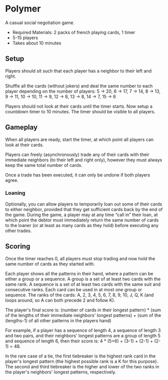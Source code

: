 # Polymer

A casual social negotiation game.

- Required Materials: 2 packs of french playing cards, 1 timer
- 5-15 players
- Takes about 10 minutes

## Setup

Players should sit such that each player has a neighbor to their left and right.

Shuffle all the cards (without jokers) and deal the same number to each player depending on the number of players: 5 -> 20, 6 -> 17, 7 -> 14, 8 -> 13, 9 -> 11, 10 -> 10, 11 -> 9, 12 -> 8, 13 -> 8, 14 -> 7, 15 -> 6

Players should not look at their cards until the timer starts. Now setup a countdown timer to 10 minutes. The timer should be visible to all players.

## Gameplay

When all players are ready, start the timer, at which point all players can look at their cards.

Players can freely (asynchronously) trade any of their cards with their immediate neighbors (to their left and right only), however they must always keep the same total number of cards.

Once a trade has been executed, it can only be undone if both players agree.

### Loaning

Optionally, you can allow players to temporarily loan out some of their cards to either neighbor, provided that they get sufficient cards back by the end of the game. During the game, a player may at any time “call in” their loan, at which point the debtor must immediately return the same number of cards to the loaner (or at least as many cards as they hold) before executing any other trades.

## Scoring

Once the timer reaches 0, all players must stop trading and now hold the same number of cards as they started with.

Each player shows all the patterns in their hand, where a pattern can be either a group or a sequence. A group is a set of at least two cards with the same rank. A sequence is a set of at least two cards with the same suit and consecutive ranks. Each card can be used in at most one group or sequence. The ranks of the cards: A, 2, 3, 4, 5, 6, 7, 8, 9, 10, J, Q, K (and loops around, so A can both precede 2 and follow K).

The player's final score is: (number of cards in their longest pattern) * (sum of the lengths of their immediate neighbors' longest patterns) + (sum of the (lengths-1) of all other patterns in the players hand)

For example, if a player has a sequence of length 4, a sequence of length 3 and two pairs, and their neighbors' longest patterns are a group of length 5 and sequence of length 6, then their score is: 4 * (5+6) + (3-1) + (2-1) + (2-1) = 48.

In the rare case of a tie, the first tiebreaker is the highest rank card in the player's longest pattern (the highest possible rank is a K for this purpose). The second and third tiebreaker is the higher and lower of the two ranks in the player's neighbors' longest patterns, respectively.


